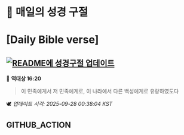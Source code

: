 # 🙏 매일의 성경 구절
# [Daily Bible verse]
## [![README에 성경구절 업데이트](https://github.com/DONGSUKA/first_test/actions/workflows/update-readme-bible.yml/badge.svg)](https://github.com/DONGSUKA/first_test/actions/workflows/update-readme-bible.yml)
<!-- START_BIBLE_VERSE -->
📖 **역대상 16:20**
> 이 민족에게서 저 민족에게로, 이 나라에서 다른 백성에게로 유랑하였도다

🕊️ _업데이트 시각: 2025-09-28 00:38:04 KST_
  <!-- END_BIBLE_VERSE -->
## GITHUB_ACTION
